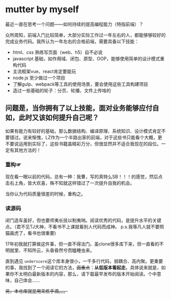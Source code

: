 # mutter by myself
最近一直在思考一个问题——如何持续的提高编程能力（特指前端）？

众所周知，前端入门比较简单，大部分实际工作过一年左右的人，都能够够较好的完成业务代码。我所认为一年左右的合格前端，需要具备以下技能：
* html、css 熟练写页面（web、h5）自不必说
* javascript 基础，如作用域、闭包、原型、OOP，能够使用简单的设计模式重构代码
* 主流框架vue、react肯定要能玩
* node.js 至少做过一个项目
* 了解gulp、webpack等工具的使用场景，要会使用这些工具构建项目
* 造过一些基础的轮子：分页、轮播、文件上传啥的

问题是，**当你拥有了以上技能，面对业务能够应付自如，此时又该如何提升自己呢？**
--------
如果有能力有较好的基础，那么数据结构、编译原理、系统知识、设计模式肯定不要错过。说来惭愧，LZ作为一个半路出家的前端，对于这些书只能看个大概，更不要说运用到实际了，这些书籍虽精彩万分，但很显然并不适合我现在的段位。一定有其他方法的！

### 重构☞
现在看一眼以前的代码，总有一种：我曹，写的真特么SB！！！的感觉，然后点击右上角，皆大欢喜，殊不知就这样错过了一次提升自我的机会。

当你认为代码质量很差的时候，重构之。

### 读源码
闭门造车虽好，但也要师夷长技以制夷呐。阅读优秀的代码，是提升水平的关键点。（君不见TJ大神，不看书不上课就看别人代码而成神。 p.s.我等凡人就不要照猫画虎了，看书也很重要)

17年初我就打算做这件事，但一直不得法门。虽clone很多库下来，但一直看的不明就里、不知所云，头昏昏然兮而瞌睡虫来。

直到遇见 `underscore`这个库本身很小，一千多行代码，弱耦合、高内聚。更重要的事，我找到了一个阅读它的方法，~~画重点~~：**从低版本看起走**。具体说来就是，如果你不太明白最新版本的内容，那么，请下载最早发布的版本开始阅读。个中意味，自己体会......

~~另，本仓库就是用来练手滴。。。~~


